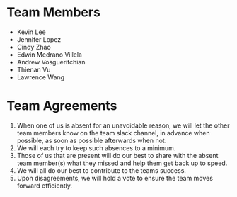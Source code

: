 # Team Members
- Kevin Lee
- Jennifer Lopez
- Cindy Zhao
- Edwin Medrano Villela
- Andrew Vosgueritchian
- Thienan Vu
- Lawrence Wang


# Team Agreements
1. When one of us is absent for an unavoidable reason, we will let the other team members know on the team slack channel, in advance when possible, as soon as possible afterwards when not.
2. We will each try to keep such absences to a minimum.
3. Those of us that are present will do our best to share with the absent team member(s) what they missed and help them get back up to speed.
4. We will all do our best to contribute to the teams success.
5. Upon disagreements, we will hold a vote to ensure the team moves forward efficiently.

